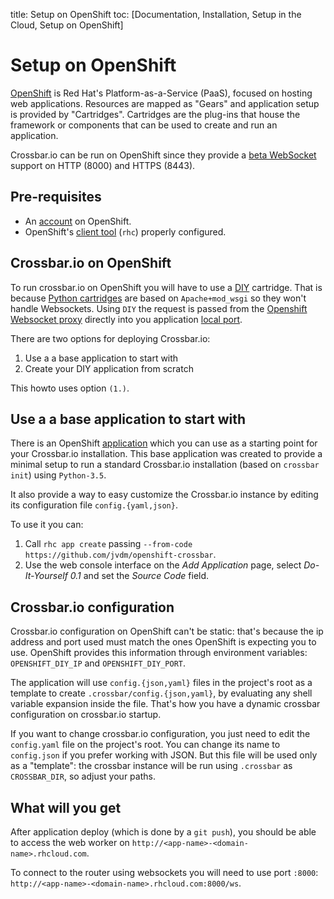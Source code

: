 title: Setup on OpenShift
toc: [Documentation, Installation, Setup in the Cloud, Setup on OpenShift]

# Setup on OpenShift

[OpenShift](https://www.openshift.com/) is Red Hat's Platform-as-a-Service (PaaS), focused on hosting web applications.  Resources are mapped as "Gears" and application setup is provided by "Cartridges". Cartridges are the plug-ins that house the framework or components that can be used to create and run an application.

Crossbar.io can be run on OpenShift since they provide a [beta WebSocket](https://blog.openshift.com/paas-websockets/) support on HTTP (8000) and HTTPS (8443).


## Pre-requisites

- An [account](https://www.openshift.com/app/account/new) on OpenShift.
- OpenShift's [client tool](https://developers.openshift.com/en/getting-started-overview.html) (`rhc`) properly configured.


## Crossbar.io on OpenShift

To run crossbar.io on OpenShift you will have to use a [DIY](https://developers.openshift.com/en/diy-overview.html) cartridge.  That is because [Python cartridges](https://developers.openshift.com/en/python-overview.html) are based on `Apache+mod_wsgi` so they won't handle Websockets.  Using `DIY` the request is passed from the [Openshift Websocket proxy](https://github.com/openshift/origin-server/tree/master/node-proxy) directly into you application [local port](https://developers.openshift.com/en/managing-port-binding-routing.html).

There are two options for deploying Crossbar.io:

1. Use a a base application to start with
2. Create your DIY application from scratch

This howto uses option `(1.)`.

## Use a a base application to start with

There is an OpenShift [application](https://github.com/jvdm/openshift-crossbar) which you can use as a starting point for your Crossbar.io installation.  This base application was created to provide a minimal setup to run a standard Crossbar.io installation (based on `crossbar init`) using `Python-3.5`.

It also provide a way to easy customize the Crossbar.io instance by editing its configuration file `config.{yaml,json}`.

To use it you can:

1. Call `rhc app create` passing `--from-code https://github.com/jvdm/openshift-crossbar`.
2. Use the web console interface on the *Add Application* page, select *Do-It-Yourself 0.1* and set the *Source Code* field.

## Crossbar.io configuration

Crossbar.io configuration on OpenShift can't be static: that's because the ip address and port used must match the ones OpenShift is expecting you to use.  OpenShift provides this information through environment variables: `OPENSHIFT_DIY_IP` and `OPENSHIFT_DIY_PORT`.

The application will use `config.{json,yaml}` files in the project's root as a template to create `.crossbar/config.{json,yaml}`, by evaluating any shell variable expansion inside the file.  That's how you have a dynamic crossbar configuration on crossbar.io startup.

If you want to change crossbar.io configuration, you just need to edit the `config.yaml` file on the project's root.  You can change its name to `config.json` if you prefer working with JSON.  But this file will be used only as a "template": the crossbar instance will be run using `.crossbar` as `CROSSBAR_DIR`, so adjust your paths.

## What will you get

After application deploy (which is done by a `git push`), you should be able to access the web worker on `http://<app-name>-<domain-name>.rhcloud.com`.

To connect to the router using websockets you will need to use port `:8000`: `http://<app-name>-<domain-name>.rhcloud.com:8000/ws`.